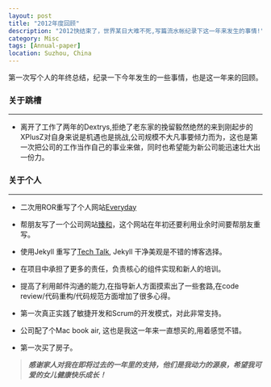 ```yaml
---
layout: post
title: "2012年度回顾"
description: "2012快结束了，世界某日大难不死,写篇流水帐纪录下这一年来发生的事情!"
category: Misc
tags: [Annual-paper]
location: Suzhou, China
---
```

第一次写个人的年终总结，纪录一下今年发生的一些事情，也是这一年来的回顾。

### 关于跳槽
---
- 离开了工作了两年的Dextrys,拒绝了老东家的挽留毅然绝然的来到刚起步的XPlusZ对自身来说是机遇也是挑战,公司规模不大凡事要倾力而为，这也是第一次把公司的工作当作自己的事业来做，同时也希望能为新公司能迅速壮大出一份力。

### 关于个人
---
- 二次用ROR重写了个人网站[Everyday](http://www.everyday-cn.com)

- 帮朋友写了一个公司网站[臻和](http://www.zhen-sz.com)，这个网站在年初还要利用业余时间要帮朋友重写。

- 使用Jekyll 重写了[Tech Talk](http://tim.everyday-cn.com), Jekyll 干净美观是不错的博客选择。

- 在项目中承担了更多的责任，负责核心的组件实现和新人的培训。

- 提高了利用邮件沟通的能力,在指导新人方面摸索出了一些套路,在code review/代码重构/代码规范方面增加了很多心得。

- 第一次真正实践了敏捷开发和Scrum的开发模式，对此非常支持。

- 公司配了个Mac book air, 这也是我这一年来一直想买的,用着感觉不错。

- 第一次买了房子。

> ***感谢家人对我在即将过去的一年里的支持，他们是我动力的源泉，希望我可爱的女儿健康快乐成长！***
